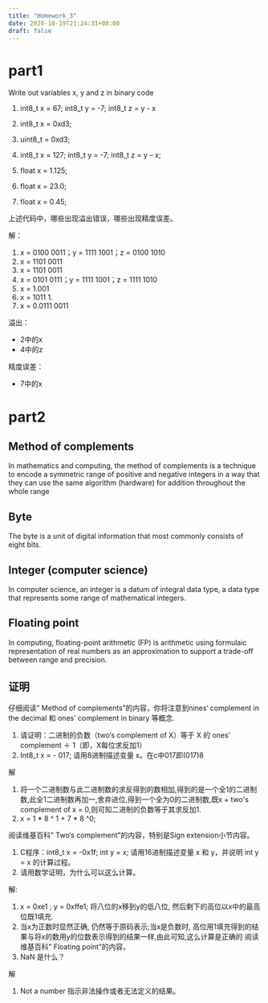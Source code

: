 ```yaml
---
title: "Homework_3"
date: 2020-10-19T21:24:31+08:00
draft: false
---
```


# part1
Write out variables x, y and z in binary code
1. int8_t x = 67; int8_t y = -7; int8_t z = y - x

2. int8_t x = 0xd3;
3. uint8_t = 0xd3;
4. int8_t x = 127; int8_t y = -7; int8_t z = y – x;
5. float x = 1.125;
6. float x = 23.0;
7. float x = 0.45;

上述代码中，哪些出现溢出错误，哪些出现精度误差。

解：
1. x = 0100 0011；y = 1111 1001；z = 0100 1010
2. x = 1101 0011
3. x = 1101 0011
4. x = 0101 0111；y = 1111 1001；z = 1111 1010
5. x = 1.001
6. x = 1011 1.
7. x = 0.0111 0011

溢出：
* 2中的x
* 4中的z

精度误差：
* 7中的x

# part2
## Method of complements
In mathematics and computing, the method of complements is a technique to encode a symmetric range of positive and negative integers in a way that they can use the same algorithm (hardware) for addition throughout the whole range

## Byte
The byte is a unit of digital information that most commonly consists of eight bits.

## Integer (computer science)
In computer science, an integer is a datum of integral data type, a data type that represents some range of mathematical integers.

## Floating point
In computing, floating-point arithmetic (FP) is arithmetic using formulaic representation of real numbers as an approximation to support a trade-off between range and precision.

## 证明
仔细阅读” Method of complements”的内容，你将注意到nines‘ complement in the decimal 和 ones’ complement in binary 等概念.
1. 请证明：二进制的负数（two‘s complement of X）等于 X 的 ones’ complement ＋ 1（即，X每位求反加1）
2. Int8_t x = - 017; 请用8进制描述变量 x。在c中017即(017)8

解
1. 将一个二进制数与此二进制数的求反得到的数相加,得到的是一个全1的二进制数,此全1二进制数再加一,舍弃进位,得到一个全为0的二进制数,既x + two's complement of x = 0,则可知二进制的负数等于其求反加1.
1. x = 1 * 8 ^ 1 + 7 * 8 ^0;

阅读维基百科” Two‘s complement”的内容，特别是Sign extension小节内容。
1. C程序：int8_t x = -0x1f; int y = x; 请用16进制描述变量 x 和 y，并说明 int y = x 的计算过程。
2. 请用数学证明，为什么可以这么计算。

解:
1. x = 0xe1 ; y = 0xffe1; 将八位的x移到y的低八位, 然后剩下的高位以x中的最高位既1填充.
1. 当x为正数时显然正确, 仍然等于原码表示;当x是负数时, 高位用1填充得到的结果与将x的数用y的位数表示得到的结果一样,由此可知,这么计算是正确的
阅读维基百科” Floating point”的内容，
1. NaN 是什么？

解
1. Not a number 指示非法操作或者无法定义的结果。

